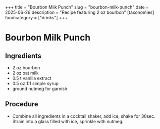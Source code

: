 ﻿+++
title = "Bourbon Milk Punch"
slug = "bourbon-milk-punch"
date = 2025-06-26
description = "Recipe featuring 2 oz bourbon"
[taxonomies]
  foodcategory = ["drinks"]
+++

# Bourbon Milk Punch

## Ingredients
* 2 oz bourbon
* 2 oz oat milk
* 0.5 t vanilla extract
* 0.5 oz 1:1 simple syrup
* ground nutmeg for garnish

## Procedure
* Combine all ingredients in a cocktail shaker, add ice, shake for 30sec. Strain into a glass filled with ice, sprinkle with nutmeg.